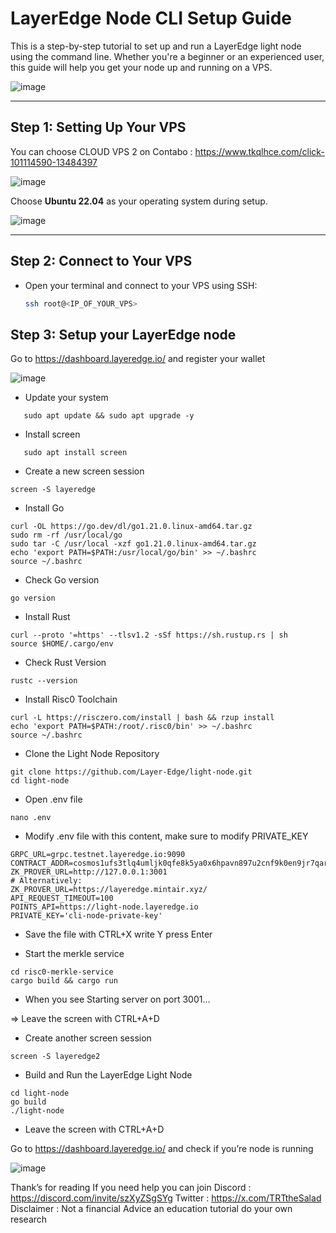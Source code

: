 # LayerEdge Node CLI Setup Guide

This is a step-by-step tutorial to set up and run a LayerEdge light node using the command line. Whether you're a beginner or an experienced user, this guide will help you get your node up and running on a VPS.

  ![image](https://github.com/user-attachments/assets/11bdeea0-99de-48bc-b84f-2c29aa313b6d)

---


## Step 1: Setting Up Your VPS

You can choose CLOUD VPS 2 on Contabo : https://www.tkqlhce.com/click-101114590-13484397

![image](https://github.com/user-attachments/assets/a18d3037-3969-49c1-a546-cd8ad9cb5091)

Choose **Ubuntu 22.04** as your operating system during setup.

![image](https://github.com/user-attachments/assets/ede1b20f-fec9-42df-90ef-462d5dcf187b)


---

## Step 2: Connect to Your VPS

- Open your terminal and connect to your VPS using SSH:
   ```bash
   ssh root@<IP_OF_YOUR_VPS>

## Step 3: Setup your LayerEdge node
Go to https://dashboard.layeredge.io/ and register your wallet

![image](https://github.com/user-attachments/assets/001d6c58-646f-4351-9879-58806ae838b4)

- Update your system

 ```
    sudo apt update && sudo apt upgrade -y
 ```
- Install screen
```
   sudo apt install screen
```
- Create a new screen session
```
screen -S layeredge
```
- Install Go
```
curl -OL https://go.dev/dl/go1.21.0.linux-amd64.tar.gz
sudo rm -rf /usr/local/go
sudo tar -C /usr/local -xzf go1.21.0.linux-amd64.tar.gz
echo 'export PATH=$PATH:/usr/local/go/bin' >> ~/.bashrc
source ~/.bashrc
```
- Check Go version
```
go version
```
- Install Rust
```
curl --proto '=https' --tlsv1.2 -sSf https://sh.rustup.rs | sh
source $HOME/.cargo/env
```
- Check Rust Version
```
rustc --version
```
- Install Risc0 Toolchain
```
curl -L https://risczero.com/install | bash && rzup install
echo 'export PATH=$PATH:/root/.risc0/bin' >> ~/.bashrc
source ~/.bashrc
```
- Clone the Light Node Repository
```
git clone https://github.com/Layer-Edge/light-node.git
cd light-node
```
- Open .env file
```
nano .env
```
- Modify .env file with this content, make sure to modify PRIVATE_KEY
```
GRPC_URL=grpc.testnet.layeredge.io:9090
CONTRACT_ADDR=cosmos1ufs3tlq4umljk0qfe8k5ya0x6hpavn897u2cnf9k0en9jr7qarqqt56709
ZK_PROVER_URL=http://127.0.0.1:3001
# Alternatively:
ZK_PROVER_URL=https://layeredge.mintair.xyz/
API_REQUEST_TIMEOUT=100
POINTS_API=https://light-node.layeredge.io
PRIVATE_KEY='cli-node-private-key'
```
- Save the file with CTRL+X write Y press Enter

- Start the merkle service
```
cd risc0-merkle-service
cargo build && cargo run
```
- When you see Starting server on port 3001…

=> Leave the screen with CTRL+A+D

- Create another screen session
```
screen -S layeredge2
```
- Build and Run the LayerEdge Light Node
```
cd light-node
go build
./light-node
```
- Leave the screen with CTRL+A+D

Go to https://dashboard.layeredge.io/ and check if you’re node is running

![image](https://github.com/user-attachments/assets/aa00215a-cc55-4f72-8aaa-3f3dbdc31a0a)



Thank’s for reading
If you need help you can join Discord : https://discord.com/invite/szXyZSgSYg
Twitter : https://x.com/TRTtheSalad
Disclaimer : Not a financial Advice an education tutorial do your own research

